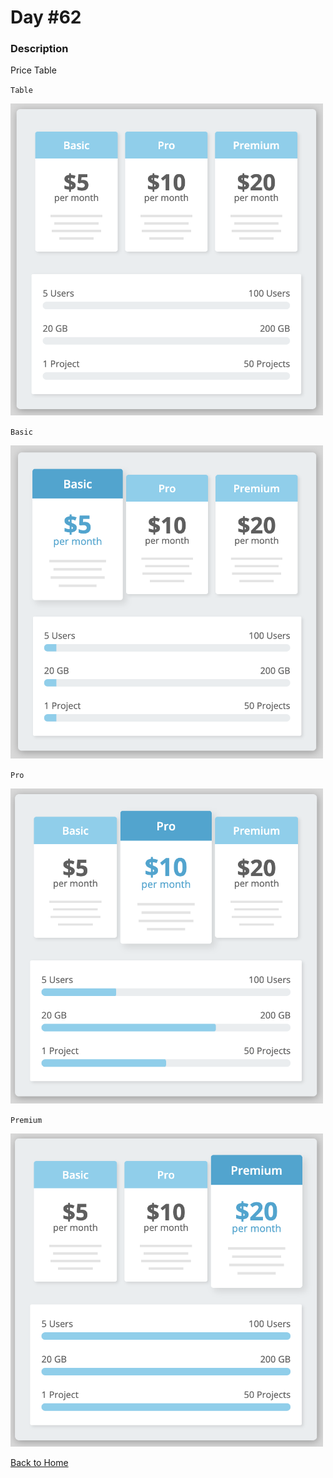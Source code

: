 # Day #62

### Description

Price Table

`Table`

<img src='./assets/image-final-1.png' width=500>

`Basic`

<img src='./assets/image-final-2.png' width=500>

`Pro`

<img src='./assets/image-final-3.png' width=500>

`Premium`

<img src='./assets/image-final-4.png' width=500>

[Back to Home](..)
